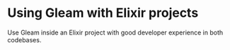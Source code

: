 # Using Gleam with Elixir projects

Use Gleam inside an Elixir project with good developer experience in both codebases.


